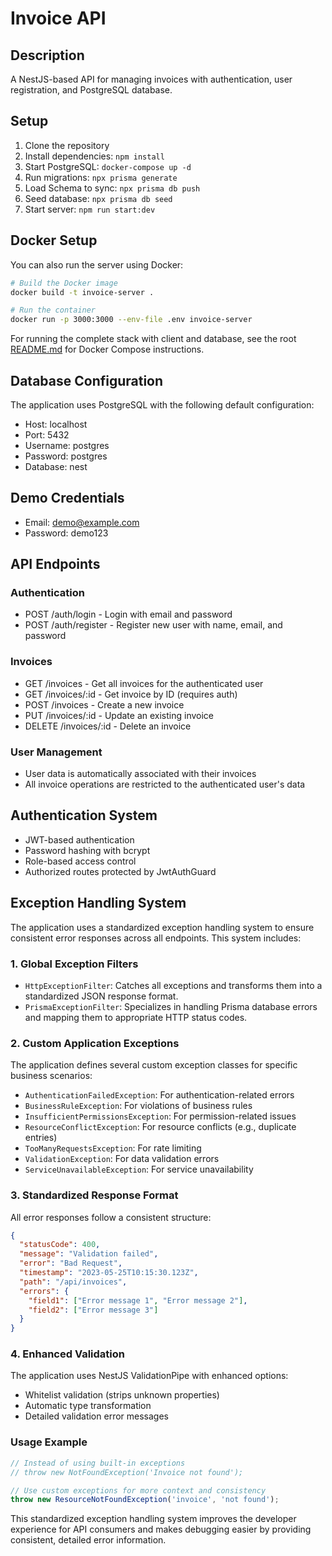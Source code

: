 # Invoice API

## Description
A NestJS-based API for managing invoices with authentication, user registration, and PostgreSQL database.

## Setup
1. Clone the repository
2. Install dependencies: `npm install`
3. Start PostgreSQL: `docker-compose up -d`
4. Run migrations: `npx prisma generate`
5. Load Schema to sync: `npx prisma db push`
6. Seed database: `npx prisma db seed`
7. Start server: `npm run start:dev`

## Docker Setup
You can also run the server using Docker:

```bash
# Build the Docker image
docker build -t invoice-server .

# Run the container
docker run -p 3000:3000 --env-file .env invoice-server
```

For running the complete stack with client and database, see the root [README.md](../README.md) for Docker Compose instructions.

## Database Configuration
The application uses PostgreSQL with the following default configuration:
- Host: localhost
- Port: 5432
- Username: postgres
- Password: postgres
- Database: nest

## Demo Credentials
- Email: demo@example.com
- Password: demo123

## API Endpoints

### Authentication
- POST /auth/login - Login with email and password
- POST /auth/register - Register new user with name, email, and password

### Invoices
- GET /invoices - Get all invoices for the authenticated user
- GET /invoices/:id - Get invoice by ID (requires auth)
- POST /invoices - Create a new invoice
- PUT /invoices/:id - Update an existing invoice
- DELETE /invoices/:id - Delete an invoice

### User Management
- User data is automatically associated with their invoices
- All invoice operations are restricted to the authenticated user's data

## Authentication System
- JWT-based authentication
- Password hashing with bcrypt
- Role-based access control
- Authorized routes protected by JwtAuthGuard

## Exception Handling System

The application uses a standardized exception handling system to ensure consistent error responses across all endpoints. This system includes:

### 1. Global Exception Filters

- `HttpExceptionFilter`: Catches all exceptions and transforms them into a standardized JSON response format.
- `PrismaExceptionFilter`: Specializes in handling Prisma database errors and mapping them to appropriate HTTP status codes.

### 2. Custom Application Exceptions

The application defines several custom exception classes for specific business scenarios:

- `AuthenticationFailedException`: For authentication-related errors
- `BusinessRuleException`: For violations of business rules
- `InsufficientPermissionsException`: For permission-related issues
- `ResourceConflictException`: For resource conflicts (e.g., duplicate entries)
- `TooManyRequestsException`: For rate limiting
- `ValidationException`: For data validation errors
- `ServiceUnavailableException`: For service unavailability

### 3. Standardized Response Format

All error responses follow a consistent structure:

```json
{
  "statusCode": 400,
  "message": "Validation failed",
  "error": "Bad Request",
  "timestamp": "2023-05-25T10:15:30.123Z",
  "path": "/api/invoices",
  "errors": {
    "field1": ["Error message 1", "Error message 2"],
    "field2": ["Error message 3"]
  }
}
```

### 4. Enhanced Validation

The application uses NestJS ValidationPipe with enhanced options:

- Whitelist validation (strips unknown properties)
- Automatic type transformation
- Detailed validation error messages

### Usage Example

```typescript
// Instead of using built-in exceptions
// throw new NotFoundException('Invoice not found');

// Use custom exceptions for more context and consistency
throw new ResourceNotFoundException('invoice', 'not found');
```

This standardized exception handling system improves the developer experience for API consumers and makes debugging easier by providing consistent, detailed error information.
